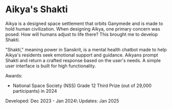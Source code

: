 # Aikya's Shakti

Aikya is a designed space settlement that orbits Ganymede and is made to hold human civilization. When designing Aikya, one primary concern was posed: How will humans adjust to life there? This brought me to develop Shakti.

"Shakti," meaning power in Sanskrit, is a mental health chatbot made to help Aikya's residents seek emotional support and guidance. Aikyans prompt Shakti and return a crafted response based on the user's needs. A simple user interface is built for high functionality.



Awards:
- National Space Society (NSS) Grade 12 Third Prize (out of 29,000 participants) in 2024

Developed: Dec 2023 - Jan 2024\\
Updates: Jan 2025
